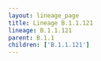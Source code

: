 ```yaml
---
layout: lineage_page
title: Lineage B.1.1.121
lineage: B.1.1.121
parent: B.1.1
children: ['B.1.1.121']
---
```

